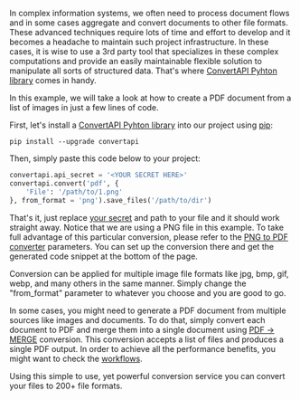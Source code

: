 In complex information systems, we often need to process document flows and in some cases aggregate and convert documents to other file formats. 
These advanced techniques require lots of time and effort to develop and it becomes a headache to maintain such project infrastructure. In these cases, it is wise to
use a 3rd party tool that specializes in these complex computations and provide an easily maintainable flexible solution to manipulate all sorts of structured data. 
That's where [ConvertAPI Pyhton library](https://github.com/ConvertAPI/convertapi-python) comes in handy.

In this example, we will take a look at how to create a PDF document from a list of images in just a few lines of code.

First, let's install a [ConvertAPI Pyhton library](https://github.com/ConvertAPI/convertapi-python) into our project using [pip](https://pypi.org/project/pip/):

`pip install --upgrade convertapi`

Then, simply paste this code below to your project:

```python
convertapi.api_secret = '<YOUR SECRET HERE>'
convertapi.convert('pdf', {
    'File': '/path/to/1.png'
}, from_format = 'png').save_files('/path/to/dir')
```

That's it, just replace [your secret](https://help.convertapi.com/en/article/how-to-create-a-free-account-2wr644/) and path to your file and it should work straight away. 
Notice that we are using a PNG file in this example. 
To take full advantage of this particular conversion, please refer to the [PNG to PDF converter](https://www.convertapi.com/png-to-pdf) parameters. 
You can set up the conversion there and get the generated code snippet at the bottom of the page.

Conversion can be applied for multiple image file formats like jpg, bmp, gif, webp, and many others in the same manner. 
Simply change the "from_format" parameter to whatever you choose and you are good to go.

In some cases, you might need to generate a PDF document from multiple sources like images and documents. 
To do that, simply convert each document to PDF and merge them into a single document using [PDF -> MERGE](https://www.convertapi.com/pdf-to-merge) conversion.
This conversion accepts a list of files and produces a single PDF output. 
In order to achieve all the performance benefits, you might want to check the [workflows](https://www.convertapi.com/doc/workflows).

Using this simple to use, yet powerful conversion service you can convert your files to 200+ file formats.
